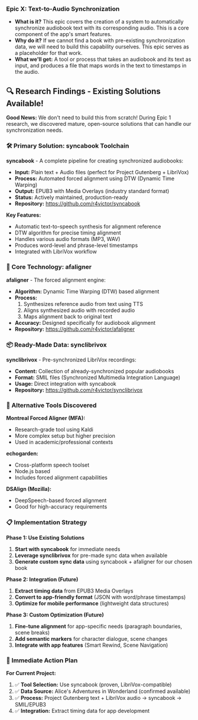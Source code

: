 ### Epic X: Text-to-Audio Synchronization

*   **What is it?** This epic covers the creation of a system to automatically synchronize audiobook text with its corresponding audio. This is a core component of the app's smart features.
*   **Why do it?** If we cannot find a book with pre-existing synchronization data, we will need to build this capability ourselves. This epic serves as a placeholder for that work.
*   **What we'll get:** A tool or process that takes an audiobook and its text as input, and produces a file that maps words in the text to timestamps in the audio.

## 🔍 Research Findings - Existing Solutions Available!

**Good News:** We don't need to build this from scratch! During Epic 1 research, we discovered mature, open-source solutions that can handle our synchronization needs.

### 🛠️ Primary Solution: syncabook Toolchain

**syncabook** - A complete pipeline for creating synchronized audiobooks:
- **Input:** Plain text + Audio files (perfect for Project Gutenberg + LibriVox)
- **Process:** Automated forced alignment using DTW (Dynamic Time Warping)
- **Output:** EPUB3 with Media Overlays (industry standard format)
- **Status:** Actively maintained, production-ready
- **Repository:** https://github.com/r4victor/syncabook

**Key Features:**
- Automatic text-to-speech synthesis for alignment reference
- DTW algorithm for precise timing alignment
- Handles various audio formats (MP3, WAV)
- Produces word-level and phrase-level timestamps
- Integrated with LibriVox workflow

### 🎯 Core Technology: afaligner

**afaligner** - The forced alignment engine:
- **Algorithm:** Dynamic Time Warping (DTW) based alignment
- **Process:**
  1. Synthesizes reference audio from text using TTS
  2. Aligns synthesized audio with recorded audio
  3. Maps alignment back to original text
- **Accuracy:** Designed specifically for audiobook alignment
- **Repository:** https://github.com/r4victor/afaligner

### 📦 Ready-Made Data: synclibrivox

**synclibrivox** - Pre-synchronized LibriVox recordings:
- **Content:** Collection of already-synchronized popular audiobooks
- **Format:** SMIL files (Synchronized Multimedia Integration Language)
- **Usage:** Direct integration with syncabook
- **Repository:** https://github.com/r4victor/synclibrivox

### 🔧 Alternative Tools Discovered

**Montreal Forced Aligner (MFA):**
- Research-grade tool using Kaldi
- More complex setup but higher precision
- Used in academic/professional contexts

**echogarden:**
- Cross-platform speech toolset
- Node.js based
- Includes forced alignment capabilities

**DSAlign (Mozilla):**
- DeepSpeech-based forced alignment
- Good for high-accuracy requirements

### 📋 Implementation Strategy

**Phase 1: Use Existing Solutions**
1. **Start with syncabook** for immediate needs
2. **Leverage synclibrivox** for pre-made sync data when available
3. **Generate custom sync data** using syncabook + afaligner for our chosen book

**Phase 2: Integration (Future)**
1. **Extract timing data** from EPUB3 Media Overlays
2. **Convert to app-friendly format** (JSON with word/phrase timestamps)
3. **Optimize for mobile performance** (lightweight data structures)

**Phase 3: Custom Optimization (Future)**
1. **Fine-tune alignment** for app-specific needs (paragraph boundaries, scene breaks)
2. **Add semantic markers** for character dialogue, scene changes
3. **Integrate with app features** (Smart Rewind, Scene Navigation)

### 🎯 Immediate Action Plan

**For Current Project:**
1. ✅ **Tool Selection:** Use syncabook (proven, LibriVox-compatible)
2. ✅ **Data Source:** Alice's Adventures in Wonderland (confirmed available)
3. ✅ **Process:** Project Gutenberg text + LibriVox audio → syncabook → SMIL/EPUB3
4. ✅ **Integration:** Extract timing data for app development
